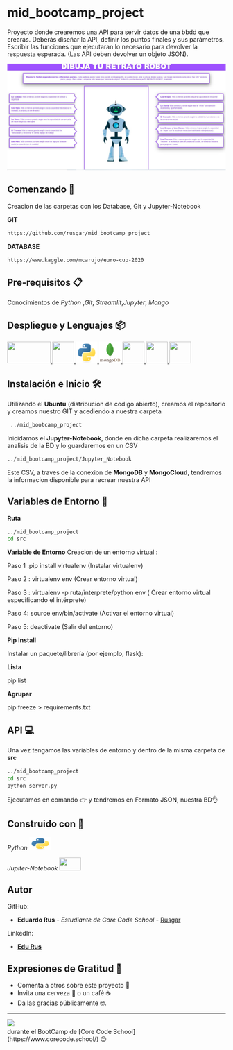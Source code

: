 # mid_bootcamp_project

Proyecto donde crearemos una API para servir datos de una bbdd que crearás. Deberás diseñar la API, definir los puntos finales y sus parámetros,
Escribir las funciones que ejecutaran lo necesario para devolver la respuesta esperada. (Las API deben devolver un objeto JSON).

<img src="https://github.com/rusgar/TuRobot-ProyectoLila/blob/master/src/assets/logos/Robot.jpeg" alt=""/>

## Comenzando 🚀

Creacion de las carpetas con los Database, Git y Jupyter-Notebook

**GIT**
```bash
https://github.com/rusgar/mid_bootcamp_project
```
**DATABASE**
```bash
https://www.kaggle.com/mcarujo/euro-cup-2020
```


## Pre-requisitos 📋

Conocimientos de _Python_ ,_Git_, _Streamlit_,_Jupyter_, _Mongo_


## Despliegue y Lenguajes 📦

<p align="left">
 <a href="https://git-scm.com/"><img src="https://git-scm.com/images/logo@2x.png" width="100" height="50"> </a>
 <a href="https://ubuntu.com/"><img src="https://encrypted-tbn0.gstatic.com/images?q=tbn:ANd9GcTjTi-NOLXnAAtUv6D86LAtYhyhj9Ktzd6-JZo36EtThgHVa3oq-6wwcRL8zJ4arifG0jk&usqp=CAU" width="50" height="50"> </a>
 <a href="https://www.python.org" target="_blank"> <img src="https://raw.githubusercontent.com/devicons/devicon/master/icons/python/python-original.svg" width="50" height="50"/>
 <a href="https://www.mongodb.com/" target="_blank"> <img src="https://raw.githubusercontent.com/devicons/devicon/master/icons/mongodb/mongodb-original-wordmark.svg" width="50" height="50"/> </a>
<a href="https://streamlit.io/"><img src="https://gitlab.com/uploads/-/system/project/avatar/20476870/streamlit.png?width=64" width="50" height="50"> </a>
<a href="https://jupyter.org/"><img src="https://jupyter.org/assets/main-logo.svg" width="50" height="50"> </a>
<a href="https://www.postman.com/"><img src="https://res.cloudinary.com/postman/image/upload/t_team_logo/v1/team/2893aede23f01bfcbd2319326bc96a6ed0524eba759745ed6d73405a3a8b67a8" width="50" height="50"> </a>
 </p>

## Instalación e Inicio 🛠️
  Utilizando el **Ubuntu** (distribucion de codigo abierto), creamos el repositorio y creamos nuestro GIT y acediendo a nuestra carpeta
 
```bash
 ../mid_bootcamp_project
```
Inicidamos el **Jupyter-Notebook**, donde en dicha carpeta realizaremos el analisis de la BD y lo guardaremos en un CSV

 ```bash
 ../mid_bootcamp_project/Jupyter_Notebook
```

 Este CSV, a traves de la conexion de **MongoDB** y **MongoCloud**, tendremos la informacion disponible para recrear nuestra API
 
 ##  Variables de Entorno 🎨
 
**Ruta**
 
 ```bash
 ../mid_bootcamp_project
 cd src
```
**Variable de Entorno**
Creacion de un entorno virtual :

Paso 1 :pip install virtualenv (Instalar virtualenv)

Paso 2 : virtualenv env (Crear entorno virtual)

Paso 3 : virtualenv -p ruta/interprete/python env ( Crear entorno virtual especificando el intérprete)

Paso 4: source env/bin/activate (Activar el entorno virtual)

Paso 5: deactivate (Salir del entorno)

**Pip Install**

Instalar un paquete/librería (por ejemplo, flask):

**Lista**

pip list

**Agrupar**

pip freeze > requirements.txt

##  API 💻
 
 Una vez tengamos las variables de entorno y dentro de la misma carpeta de **src**
 
  ```bash
 ../mid_bootcamp_project
 cd src
 python server.py
```
 Ejecutamos en comando 👉 y tendremos en Formato JSON, nuestra BD👌
 
 

## Construido con 📳

_Python_ <img src="https://raw.githubusercontent.com/devicons/devicon/master/icons/python/python-original.svg" width="50" height="30"/>
  
_Jupiter-Notebook_ <img src="https://jupyter.org/assets/main-logo.svg" width="50" height="30"> </p>

## Autor



GitHub:
* **Eduardo Rus** - *Estudiante de Core Code School* - [Rusgar](https://github.com/rusgar)


LinkedIn:

* [**Edu Rus**](https://www.linkedin.com/in/eduardo-rus-carretero-b839041bb/)


## Expresiones de Gratitud 🎁

* Comenta a otros sobre este proyecto 📢
* Invita una cerveza 🍺 o un café ☕ 
* Da las gracias públicamente 🤓.

---
<div>
<img src="https://forthebadge.com/images/badges/built-with-love.svg" />
</div>  durante el BootCamp de [Core Code School](https://www.corecode.school/) 😊

